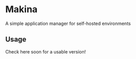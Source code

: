 # Makina

A simple application manager for self-hosted environments

## Usage

Check here soon for a usable version!
